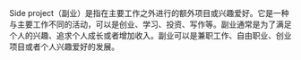 Side project（副业）是指在主要工作之外进行的额外项目或兴趣爱好。它是一种与主要工作不同的活动，可以是创业、学习、投资、写作等。副业通常是为了满足个人的兴趣、追求个人成长或者增加收入。副业可以是兼职工作、自由职业、创业项目或者个人兴趣爱好的发展。